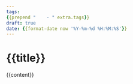 ```yaml
---
tags:
{{prepend "    - " extra.tags}}
draft: true
date: {{format-date now '%Y-%m-%d %H:%M:%S'}}
---
```


# {{title}}

{{content}}
